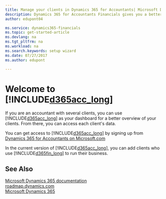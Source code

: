 ```yaml
---
title: Manage your clients in Dynamics 365 for Accountants| Microsoft Docs
description: Dynamics 365 for Accountants Financials gives you a better overview of your clients so you can switch easily from client to client.
author: edupont04

ms.service: dynamics365-financials
ms.topic: get-started-article
ms.devlang: na
ms.tgt_pltfrm: na
ms.workload: na
ms.search.keywords: setup wizard
ms.date: 07/27/2017
ms.author: edupont

---
```

# Welcome to [!INCLUDE[d365acc_long](includes/d365acc_long_md.md)]
If you are an accountant with several clients, you can use [!INCLUDE[d365acc_long](includes/d365acc_long_md.md)] as your dashboard for a better overview of your clients. From there, you can access each client's data.  

You can get access to [!INCLUDE[d365acc_long](includes/d365acc_long_md.md)] by signing up from [Dynamics 365 for Accountants on Microsoft.com](https://www.microsoft.com/en-us/dynamics365/financial-insights-for-accountants)

In the current version of [!INCLUDE[d365acc_long](includes/d365acc_long_md.md)], you can add clients who use [!INCLUDE[d365fin_long](includes/d365fin_long_md.md)] to run their business.

## See Also
[Microsoft Dynamics 365 documentation](https://docs.microsoft.com/en-us/dynamics365/#pivot=solutions&panel=solutions_financials)  
[roadmap.dynamics.com](https://roadmap.dynamics.com/#edition=1#application=a56e2c12-2a92-e611-80dc-c4346bac0910#status=3a708a86-ae97-e611-80df-c4346baceb68)  
[Microsoft Dynamics 365](https://go.microsoft.com/fwlink/?linkid=828707)  
